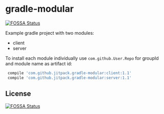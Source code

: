 # gradle-modular
[![FOSSA Status](https://app.fossa.com/api/projects/git%2Bgithub.com%2Ftpsgrp%2Fjava-gradle-app.svg?type=shield)](https://app.fossa.com/projects/git%2Bgithub.com%2Ftpsgrp%2Fjava-gradle-app?ref=badge_shield)


Example gradle project with two modules:
 - client
 - server

To install each module individually use `com.github.User.Repo` for groupId and module name as artifact id:

```gradle
 compile 'com.github.jitpack.gradle-modular:client:1.1'
 compile 'com.github.jitpack.gradle-modular:server:1.1'
```



## License
[![FOSSA Status](https://app.fossa.com/api/projects/git%2Bgithub.com%2Ftpsgrp%2Fjava-gradle-app.svg?type=large)](https://app.fossa.com/projects/git%2Bgithub.com%2Ftpsgrp%2Fjava-gradle-app?ref=badge_large)